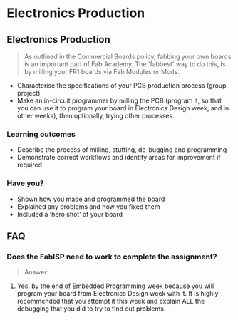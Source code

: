# Electronics Production

## Electronics Production

> As outlined in the Commercial Boards policy, fabbing your own boards is an important part of Fab Academy. The 'fabbest' way to do this, is by milling your FR1 boards via Fab Modules or Mods.
* Characterise the specifications of your PCB production process (group project)
* Make an in-circuit programmer by milling the PCB (program it, so that you can use it to program your board in Electronics Design week, and in other weeks), then optionally, trying other processes.

### Learning outcomes

* Describe the process of milling, stuffing, de-bugging and programming
* Demonstrate correct workflows and identify areas for improvement if required

### Have you?

* Shown how you made and programmed the board
* Explained any problems and how you fixed them
* Included a ‘hero shot’ of your board

## FAQ

### Does the FabISP need to work to complete the assignment?
> Answer:
1. Yes, by the end of Embedded Programming week because you will program your board from Electronics Design week with it. It is highly recommended that you attempt it this week and explain ALL the debugging that you did to try to find out problems.
